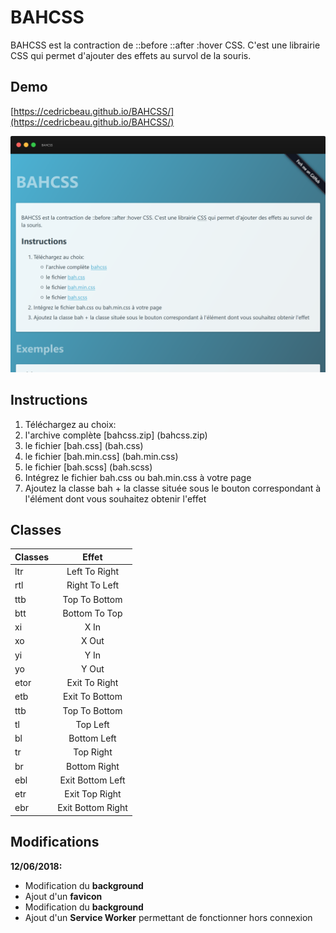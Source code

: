 # BAHCSS

BAHCSS est la contraction de ::before ::after :hover CSS. C'est une librairie CSS qui permet d'ajouter des effets au survol de la souris.

## Demo

[https://cedricbeau.github.io/BAHCSS/](https://cedricbeau.github.io/BAHCSS/)

![Capture d'écran de BAHCSS]( https://github.com/cedricbeau/BAHCSS/blob/master/bahcss.png "Capture d'écran de BAHCSS")

## Instructions

1. Téléchargez au choix:
  1. l'archive complète [bahcss.zip] (bahcss.zip)
  2. le fichier [bah.css] (bah.css)
  3. le fichier [bah.min.css] (bah.min.css)
  4. le fichier [bah.scss] (bah.scss)      
2. Intégrez le fichier bah.css ou bah.min.css à votre page
3. Ajoutez la classe bah + la classe située sous le bouton correspondant à l'élément dont vous souhaitez obtenir l'effet

## Classes

| Classes       | Effet            |
| ------------- |:----------------:|
| ltr           | Left To Right    |
| rtl           | Right To Left    |
| ttb           | Top To Bottom    |
| btt           | Bottom To Top    |
| xi            | X In             |
| xo            | X Out            |
| yi            | Y In             |
| yo            | Y Out            |
| etor          | Exit To Right    |
| etb           | Exit To Bottom   |
| ttb           | Top To Bottom    |
| tl            | Top Left         |
| bl            | Bottom Left      |
| tr            | Top Right        |
| br            | Bottom Right     |
| ebl           | Exit Bottom Left |
| etr           | Exit Top Right   |
| ebr           | Exit Bottom Right|


## Modifications

**12/06/2018:**

* Modification du **background**
* Ajout d'un **favicon**
* Modification du **background**
* Ajout d'un **Service Worker** permettant de fonctionner hors connexion

